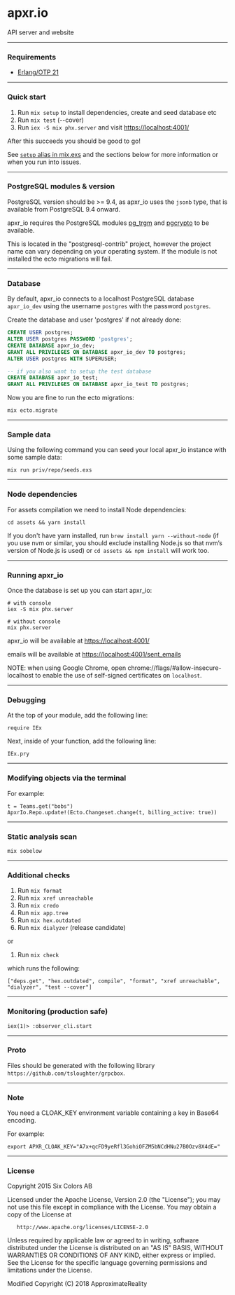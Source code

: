# apxr.io

API server and website

--------------------
### Requirements

  - [Erlang/OTP 21](https://github.com/erlang)

--------------------
### Quick start

1. Run `mix setup` to install dependencies, create and seed database etc
2. Run `mix test` (--cover)
3. Run `iex -S mix phx.server` and visit [https://localhost:4001/](https://localhost:4001/)

After this succeeds you should be good to go!

See [`setup` alias in mix.exs](./mix.exs) and the sections below for more
information or when you run into issues.

--------------------
### PostgreSQL modules & version

PostgreSQL version should be >= 9.4, as apxr_io uses the `jsonb` type, that is
available from PostgreSQL 9.4 onward.

apxr_io requires the PostgreSQL modules [pg_trgm](http://www.postgresql.org/docs/9.4/static/pgtrgm.html) and [pgcrypto](http://www.postgresql.org/docs/9.4/static/pgcrypto.html)
to be available.

This is located in the "postgresql-contrib" project, however the project name
can vary depending on your operating system. If the module is not installed the
ecto migrations will fail.

--------------------
### Database

By default, apxr_io connects to a localhost PostgreSQL database `apxr_io_dev`
using the username `postgres` with the password `postgres`.

Create the database and user 'postgres' if not already done:

```sql
CREATE USER postgres;
ALTER USER postgres PASSWORD 'postgres';
CREATE DATABASE apxr_io_dev;
GRANT ALL PRIVILEGES ON DATABASE apxr_io_dev TO postgres;
ALTER USER postgres WITH SUPERUSER;

-- if you also want to setup the test database
CREATE DATABASE apxr_io_test;
GRANT ALL PRIVILEGES ON DATABASE apxr_io_test TO postgres;
```

Now you are fine to run the ecto migrations:

```shell
mix ecto.migrate
```

--------------------
### Sample data

Using the following command you can seed your local apxr_io instance with some
sample data:

```shell
mix run priv/repo/seeds.exs
```

--------------------
### Node dependencies

For assets compilation we need to install Node dependencies:

```shell
cd assets && yarn install
```

If you don't have yarn installed, run `brew install yarn --without-node` (if you
use nvm or similar, you should exclude installing Node.js so that nvm’s version
of Node.js is used) or `cd assets && npm install` will work too.

--------------------
### Running apxr_io

Once the database is set up you can start apxr_io:

```shell
# with console
iex -S mix phx.server

# without console
mix phx.server
```

apxr_io will be available at [https://localhost:4001/](https://localhost:4001/)

emails will be available at [https://localhost:4001/sent_emails](https://localhost:4001/sent_emails)

NOTE: when using Google Chrome, open chrome://flags/#allow-insecure-localhost
to enable the use of self-signed certificates on `localhost`.

--------------------
### Debugging

At the top of your module, add the following line:

```
require IEx
```

Next, inside of your function, add the following line:

```
IEx.pry
```

--------------------
### Modifying objects via the terminal

For example:

```
t = Teams.get("bobs")
ApxrIo.Repo.update!(Ecto.Changeset.change(t, billing_active: true))
```

--------------------
### Static analysis scan

```
mix sobelow
```

--------------------
### Additional checks

1. Run `mix format`
2. Run `mix xref unreachable`
3. Run `mix credo`
4. Run `mix app.tree`
5. Run `mix hex.outdated`
6. Run `mix dialyzer` (release candidate)

or

1. Run `mix check`

which runs the following:

```
["deps.get", "hex.outdated", compile", "format", "xref unreachable", "dialyzer", "test --cover"]
```

--------------------
### Monitoring (production safe)

```
iex(1)> :observer_cli.start
```

--------------------
### Proto

Files should be generated with the following library `https://github.com/tsloughter/grpcbox`.

--------------------
### Note

You need a CLOAK_KEY environment variable containing a key in Base64 encoding.

For example:

`export APXR_CLOAK_KEY="A7x+qcFD9yeRfl3GohiOFZM5bNCdHNu27B0Ozv8X4dE="`

--------------------
### License

   Copyright 2015 Six Colors AB

   Licensed under the Apache License, Version 2.0 (the "License");
   you may not use this file except in compliance with the License.
   You may obtain a copy of the License at

       http://www.apache.org/licenses/LICENSE-2.0

   Unless required by applicable law or agreed to in writing, software
   distributed under the License is distributed on an "AS IS" BASIS,
   WITHOUT WARRANTIES OR CONDITIONS OF ANY KIND, either express or implied.
   See the License for the specific language governing permissions and
   limitations under the License.

   Modified Copyright (C) 2018 ApproximateReality